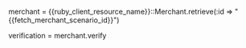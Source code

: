merchant = {{ruby_client_resource_name}}::Merchant.retrieve(:id => "{{fetch_merchant_scenario_id}}")

verification = merchant.verify